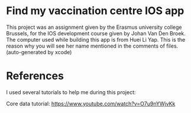 # Find my vaccination centre IOS app

This project was an assignment given by the Erasmus university college Brussels, for the IOS development course given by Johan Van Den Broek. The computer used while building this app is from Huei Li Yap. This is the reason why you will see her name mentioned in the comments of files. (auto-generated by xcode)

# References
I used several tutorials to help me during this project:

Core data tutorial: https://www.youtube.com/watch?v=O7u9nYWjvKk
